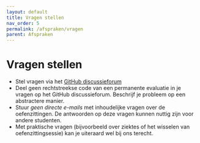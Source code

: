 ```yaml
---
layout: default
title: Vragen stellen
nav_order: 5
permalink: /afspraken/vragen
parent: Afspraken
---
```


# Vragen stellen

* Stel vragen via het [GitHub discussieforum](http://github.com/besturingssystemen/xv6-riscv/discussions)
* Deel geen rechtstreekse code van een permanente evaluatie in je vragen op het GitHub discussieforum. Beschrijf je probleem op een abstractere manier.
* Stuur *geen directe e-mails* met inhoudelijke vragen over de oefenzittingen. De antwoorden op deze vragen kunnen nuttig zijn voor andere studenten.
* Met praktische vragen (bijvoorbeeld over ziektes of het wisselen van oefenzittingsessie) kan je uiteraard wel bij ons terecht.
